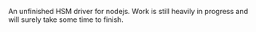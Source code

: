 
An unfinished HSM driver for nodejs.
Work is still heavily in progress and will surely take some time to finish.